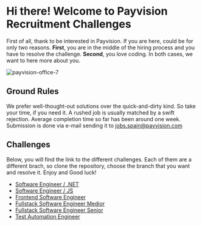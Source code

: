 # Hi there! Welcome to Payvision Recruitment Challenges 

First of all, thank to be interested in Payvision. If you are here, could be for only two reasons. **First**, you are in the middle of the hiring process and you have to resolve the challenge. **Second**, you love coding. In both cases, we want to here more about you.

![payvision-office-7](https://user-images.githubusercontent.com/1283613/86239527-c8b94280-bb9f-11ea-94d0-e4fee7bc6642.jpg)

## Ground Rules

We prefer well-thought-out solutions over the quick-and-dirty kind. So take your time, if you need it. A rushed job is usually matched by a swift rejection. Average completion time so far has been around one week. Submission is done via e-mail sending it to [jobs.spain@payvision.com](mailto:jobs.spain@payvision.com)

## Challenges

Below, you will find the link to the different challenges. Each of them are a different brach, so clone the repository, choose the branch that you want and resolve it. Enjoy and Good luck!

- [Software Engineer / .NET](https://github.com/payvision-development/recruitment-challenges/tree/software-engineer-dotnet)
- [Software Engineer / JS](https://github.com/payvision-development/recruitment-challenges/tree/software-engineer-js)
- [Frontend Software Engineer](https://github.com/payvision-development/recruitment-challenges/tree/frontend-engineer)
- [Fullstack Software Engineer Medior](https://github.com/payvision-development/recruitment-challenges/tree/fullstack-engineer-medior)
- [Fullstack Software Engineer Senior](https://github.com/payvision-development/recruitment-challenges/tree/fullstack-engineer)
- [Test Automation Engineer](https://github.com/payvision-development/recruitment-challenges/tree/qa-engineer)
